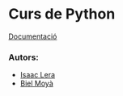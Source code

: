 # Curs de Python 

[Documentació](https://curspythonebap.readthedocs.io/ca/latest/)

### Autors:
- [Isaac Lera](https://personal.uib.cat/isaac.lera)
- [Biel Moyà](https://personal.uib.cat/gabriel.moya)
